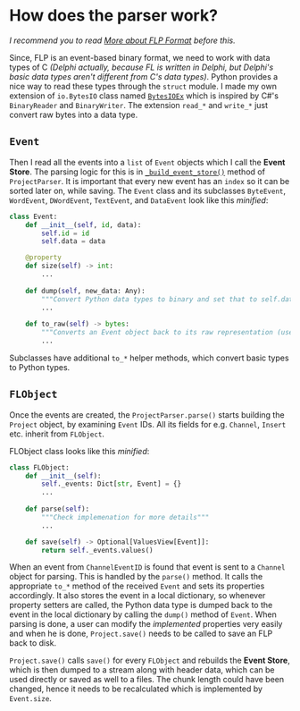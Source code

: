# How does the parser work?

*I recommend you to read [More about FLP Format](flp-format.md) before this.*

Since, FLP is an event-based binary format, we need to work with data types of C *(Delphi actually, because FL is written in Delphi, but Delphi's basic data types aren't different from C's data types)*. Python provides a nice way to read these types through the `struct` module. I made my own extension of `io.BytesIO` class named [`BytesIOEx`](../pyflp/bytesioex.py) which is inspired by C#'s `BinaryReader` and `BinaryWriter`. The extension `read_*` and `write_*` just convert raw bytes into a data type.

## `Event`

Then I read all the events into a `list` of `Event` objects which I call the **Event Store**. The parsing logic for this is in [`_build_event_store()`](../pyflp/parser.py#L78) method of `ProjectParser`. It is important that every new event has an `index` so it can be sorted later on, while saving. The `Event` class and its subclasses `ByteEvent`, `WordEvent`, `DWordEvent`, `TextEvent`, and `DataEvent` look like this *minified*:

```Python
class Event:
    def __init__(self, id, data):
        self.id = id
        self.data = data

    @property
    def size(self) -> int:
        ...
    
    def dump(self, new_data: Any):
        """Convert Python data types to binary and set that to self.data"""
        ...
    
    def to_raw(self) -> bytes:
        """Converts an Event object back to its raw representation (used while saving)"""
        ...
```

Subclasses have additional `to_*` helper methods, which convert basic types to Python types.

## `FLObject`
Once the events are created, the `ProjectParser.parse()` starts building the `Project` object, by examining `Event` IDs. All its fields for e.g. `Channel`, `Insert` etc. inherit from `FLObject`.

FLObject class looks like this *minified*:
```Python
class FLObject:
    def __init__(self):
        self._events: Dict[str, Event] = {}
        ...
    
    def parse(self):
        """Check implemenation for more details"""
        ...

    def save(self) -> Optional[ValuesView[Event]]:
        return self._events.values()
```

When an event from `ChannelEventID` is found that event is sent to  a `Channel` object for parsing. This is handled by the `parse()` method. It calls the appropriate `to_*` method of the received `Event` and sets its properties accordingly. It also stores the event in a local dictionary, so whenever property setters are called, the Python data type is dumped back to the event in the local dictionary by calling the `dump()` method of `Event`. When parsing is done, a user can modify the *implemented* properties very easily and when he is done, `Project.save()` needs to be called to save an FLP back to disk.

`Project.save()` calls `save()` for every `FLObject` and rebuilds the **Event Store**, which is then dumped to a stream along with header data, which can be used directly or saved as well to a files. The chunk length could have been changed, hence it needs to be recalculated which is implemented by `Event.size`.
